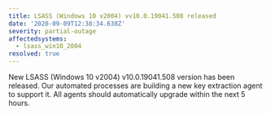 ```yaml
---
title: LSASS (Windows 10 v2004) vv10.0.19041.508 released
date: '2020-09-09T12:38:34.638Z'
severity: partial-outage
affectedsystems:
  - lsass_win10_2004
resolved: true
---
```

New LSASS (Windows 10 v2004) v10.0.19041.508 version has been released. Our automated processes are building a new key extraction agent to support it. All agents should automatically upgrade within the next 5 hours.

<!--- language code: en -->
